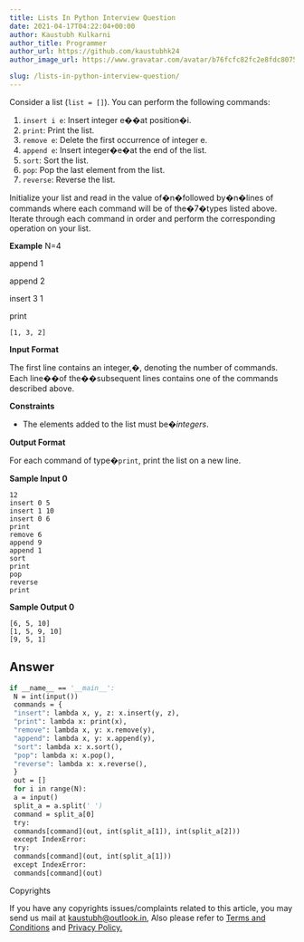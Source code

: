```yaml
---
title: Lists In Python Interview Question
date: 2021-04-17T04:22:04+00:00
author: Kaustubh Kulkarni
author_title: Programmer
author_url: https://github.com/kaustubhk24
author_image_url: https://www.gravatar.com/avatar/b76fcfc82fc2e8fdc8075636f1735f61?s=200

slug: /lists-in-python-interview-question/
---
```

Consider a list (`list = []`). You can perform the following commands:

 1. `insert i e`: Insert integer e��at position�i.
 2. `print`: Print the list.
 3. `remove e`: Delete the first occurrence of integer e.
 4. `append e`: Insert integer�e�at the end of the list.
 5. `sort`: Sort the list.
 6. `pop`: Pop the last element from the list.
 7. `reverse`: Reverse the list.

Initialize your list and read in the value of�n�followed by�n�lines of commands where each command will be of the�7�types listed above. Iterate through each command in order and perform the corresponding operation on your list.

**Example** 
N=4

append 1

append 2

insert 3 1

print 



```
[1, 3, 2]

```


**Input Format**

The first line contains an integer,�, denoting the number of commands. 
Each line��of the��subsequent lines contains one of the commands described above.

**Constraints**

 * The elements added to the list must be�_integers_.

**Output Format**

For each command of type�`print`, print the list on a new line.

**Sample Input 0**


```
12
insert 0 5
insert 1 10
insert 0 6
print
remove 6
append 9
append 1
sort
print
pop
reverse
print

```


**Sample Output 0**


```
[6, 5, 10]
[1, 5, 9, 10]
[9, 5, 1]
```


## Answer

```vb title="file.vb"
if __name__ == '__main__':
 N = int(input())
 commands = {
 "insert": lambda x, y, z: x.insert(y, z),
 "print": lambda x: print(x),
 "remove": lambda x, y: x.remove(y),
 "append": lambda x, y: x.append(y),
 "sort": lambda x: x.sort(),
 "pop": lambda x: x.pop(),
 "reverse": lambda x: x.reverse(),
 }
 out = []
 for i in range(N):
 a = input()
 split_a = a.split(' ')
 command = split_a[0]
 try:
 commands[command](out, int(split_a[1]), int(split_a[2]))
 except IndexError:
 try:
 commands[command](out, int(split_a[1]))
 except IndexError:
 commands[command](out)

```



 Copyrights
 



 If you have any copyrights issues/complaints related to this article, you may send us mail at [kaustubh@outlook.in](mailto:kaustubh@outlook.in), Also please refer to [Terms and Conditions](https://blog.kaustubh.codes/terms-conditions/) and [Privacy Policy.](https://blog.kaustubh.codes/privacy-policy/)



